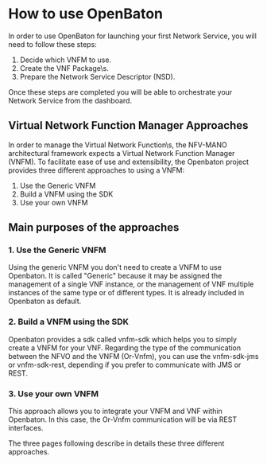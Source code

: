 # How to use OpenBaton

In order to use OpenBaton for launching your first Network Service, you will need to follow these steps:

1. Decide which VNFM to use.
2. Create the VNF Package\s.
3. Prepare the Network Service Descriptor (NSD).

Once these steps are completed you will be able to orchestrate your Network Service from the dashboard.


## Virtual Network Function Manager Approaches

In order to manage the Virtual Network Function\s, the NFV-MANO architectural framework expects a Virtual Network Function Manager (VNFM).
To facilitate ease of use and extensibility, the Openbaton project provides three different approaches to using a VNFM:

1. Use the Generic VNFM
2. Build a VNFM using the SDK
3. Use your own VNFM

## Main purposes of the approaches
### 1. Use the Generic VNFM

Using the generic VNFM you don't need to create a VNFM to use Openbaton.
It is called "Generic" because it may be assigned the management of a single VNF instance, or the management of VNF multiple instances of the same type or of different types.
It is already included in Openbaton as default.

### 2. Build a VNFM using the SDK

Openbaton provides a sdk called vnfm-sdk which helps you to simply create a VNFM for your VNF.
Regarding the type of the communication between the NFVO and the VNFM (Or-Vnfm), you can use the vnfm-sdk-jms or vnfm-sdk-rest, depending if you prefer to communicate with JMS or REST.

### 3. Use your own VNFM

This approach allows you to integrate your VNFM and VNF within Openbaton. In this case, the Or-Vnfm communication will be via REST interfaces.

The three pages following describe in details these three different approaches.


<!---
Script for open external links in a new tab
-->
<script type="text/javascript" charset="utf-8">
      // Creating custom :external selector
      $.expr[':'].external = function(obj){
          return !obj.href.match(/^mailto\:/)
                  && (obj.hostname != location.hostname);
      };
      $(function(){
        $('a:external').addClass('external');
        $(".external").attr('target','_blank');
      })
</script>